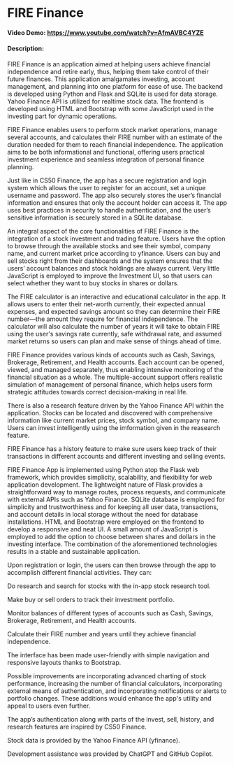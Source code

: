 # FIRE Finance
#### Video Demo:  <https://www.youtube.com/watch?v=AfmAVBC4YZE>
#### Description:
FIRE Finance is an application aimed at helping users achieve financial independence and retire early, thus, helping them take control of their future finances. This application amalgamates investing, account management, and planning into one platform for ease of use. The backend is developed using Python and Flask and SQLite is used for data storage. Yahoo Finance API is utilized for realtime stock data. The frontend is developed using HTML and Bootstrap with some JavaScript used in the investing part for dynamic operations.

FIRE Finance enables users to perform stock market operations, manage several accounts, and calculates their FIRE number with an estimate of the duration needed for them to reach financial independence. The application aims to be both informational and functional, offering users practical investment experience and seamless integration of personal finance planning.

Just like in CS50 Finance, the app has a secure registration and login system which allows the user to register for an account, set a unique username and password. The app also securely stores the user’s financial information and ensures that only the account holder can access it. The app uses best practices in security to handle authentication, and the user’s sensitive information is securely stored in a SQLite database.

An integral aspect of the core functionalities of FIRE Finance is the integration of a stock investment and trading feature. Users have the option to browse through the available stocks and see their symbol, company name, and current market price according to yfinance. Users can buy and sell stocks right from their dashboards and the system ensures that the users’ account balances and stock holdings are always current. Very little JavaScript is employed to improve the Investment UI, so that users can select whether they want to buy stocks in shares or dollars.

The FIRE calculator is an interactive and educational calculator in the app. It allows users to enter their net-worth currently, their expected annual expenses, and expected savings amount so they can determine their FIRE number—the amount they require for financial independence. The calculator will also calculate the number of years it will take to obtain FIRE using the user's savings rate currently, safe withdrawal rate, and assumed market returns so users can plan and make sense of things ahead of time.

FIRE Finance provides various kinds of accounts such as Cash, Savings, Brokerage, Retirement, and Health accounts. Each account can be opened, viewed, and managed separately, thus enabling intensive monitoring of the financial situation as a whole. The multiple-account support offers realistic simulation of management of personal finance, which helps users form strategic attitudes towards correct decision-making in real life.

There is also a research feature driven by the Yahoo Finance API within the application. Stocks can be located and discovered with comprehensive information like current market prices, stock symbol, and company name. Users can invest intelligently using the imformation given in the reasearch feature.

FIRE Finance has a history feature to make sure users keep track of their transactions in different accounts and different investing and selling events.

FIRE Finance App is implemented using Python atop the Flask web framework, which provides simplicity, scalability, and flexibility for web application development. The lightweight nature of Flask provides a straightforward way to manage routes, process requests, and communicate with external APIs such as Yahoo Finance. SQLite database is employed for simplicity and trustworthiness and for keeping all user data, transactions, and account details in local storage without the need for database installations. HTML and Bootstrap were employed on the frontend to develop a responsive and neat UI. A small amount of JavaScript is employed to add the option to choose between shares and dollars in the investing interface. The combination of the aforementioned technologies results in a stable and sustainable application.

Upon registration or login, the users can then browse through the app to accomplish different financial activities. They can:

Do research and search for stocks with the in-app stock research tool.

Make buy or sell orders to track their investment portfolio.

Monitor balances of different types of accounts such as Cash, Savings, Brokerage, Retirement, and Health accounts.

Calculate their FIRE number and years until they achieve financial independence.

The interface has been made user-friendly with simple navigation and responsive layouts thanks to Bootstrap.

Possible improvements are incorporating advanced charting of stock performance, increasing the number of financial calculators, incorporating external means of authentication, and incorporating notifications or alerts to portfolio changes. These additions would enhance the app's utility and appeal to users even further.

The app’s authentication along with parts of the invest, sell, history, and research features are inspired by CS50 Finance.

Stock data is provided by the Yahoo Finance API (yfinance).

Development assistance was provided by ChatGPT and GitHub Copilot.





